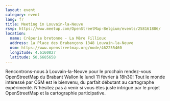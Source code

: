 ```yaml
---
layout: event
category: event
lang: fr
title: Meeting in Louvain-la-Neuve
rsvp: https://www.meetup.com/OpenStreetMap-Belgium/events/258161886/
location:
  name: Crêperie bretonne - La Mère Fillioux
  address: 1a Place des Brabançons 1348 Louvain-la-Neuve
  osm: https://www.openstreetmap.org/node/462255460
  longitude: 4.6160827
  latitude: 50.6685658
---
```


Rencontrons-nous à Louvain-la-Neuve pour le prochain rendez-vous OpenStreetMap du Brabant Wallon le lundi 11 février à 18h30! Tout le monde intéressé par OSM est le bienvenu, du parfait débutant au cartographe expérimenté. N'hésitez pas à venir si vous êtes juste intrigué par le projet OpenStreetMap et la cartographie participative.
